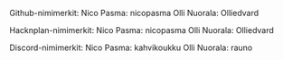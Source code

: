 Github-nimimerkit:
Nico Pasma: nicopasma
Olli Nuorala: Olliedvard

Hacknplan-nimimerkit:
Nico Pasma: nicopasma
Olli Nuorala: Olliedvard

Discord-nimimerkit:
Nico Pasma: kahvikoukku
Olli Nuorala: rauno
